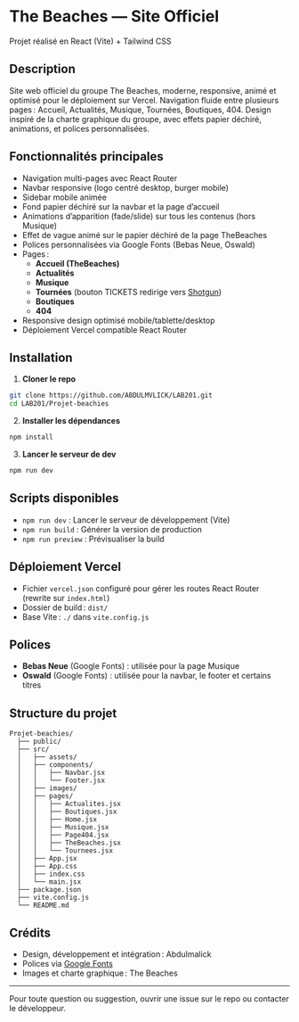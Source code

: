 # The Beaches — Site Officiel

Projet réalisé en React (Vite) + Tailwind CSS

## Description

Site web officiel du groupe The Beaches, moderne, responsive, animé et optimisé pour le déploiement sur Vercel. Navigation fluide entre plusieurs pages : Accueil, Actualités, Musique, Tournées, Boutiques, 404. Design inspiré de la charte graphique du groupe, avec effets papier déchiré, animations, et polices personnalisées.

## Fonctionnalités principales
- Navigation multi-pages avec React Router
- Navbar responsive (logo centré desktop, burger mobile)
- Sidebar mobile animée
- Fond papier déchiré sur la navbar et la page d’accueil
- Animations d’apparition (fade/slide) sur tous les contenus (hors Musique)
- Effet de vague animé sur le papier déchiré de la page TheBeaches
- Polices personnalisées via Google Fonts (Bebas Neue, Oswald)
- Pages :
  - **Accueil (TheBeaches)**
  - **Actualités**
  - **Musique**
  - **Tournées** (bouton TICKETS redirige vers [Shotgun](https://shotgun.live/fr))
  - **Boutiques**
  - **404**
- Responsive design optimisé mobile/tablette/desktop
- Déploiement Vercel compatible React Router

## Installation

1. **Cloner le repo**
```bash
git clone https://github.com/ABDULMVLICK/LAB201.git
cd LAB201/Projet-beachies
```
2. **Installer les dépendances**
```bash
npm install
```
3. **Lancer le serveur de dev**
```bash
npm run dev
```

## Scripts disponibles
- `npm run dev` : Lancer le serveur de développement (Vite)
- `npm run build` : Générer la version de production
- `npm run preview` : Prévisualiser la build

## Déploiement Vercel
- Fichier `vercel.json` configuré pour gérer les routes React Router (rewrite sur `index.html`)
- Dossier de build : `dist/`
- Base Vite : `./` dans `vite.config.js`

## Polices
- **Bebas Neue** (Google Fonts) : utilisée pour la page Musique
- **Oswald** (Google Fonts) : utilisée pour la navbar, le footer et certains titres

## Structure du projet
```
Projet-beachies/
  ├── public/
  ├── src/
  │   ├── assets/
  │   ├── components/
  │   │   ├── Navbar.jsx
  │   │   └── Footer.jsx
  │   ├── images/
  │   ├── pages/
  │   │   ├── Actualites.jsx
  │   │   ├── Boutiques.jsx
  │   │   ├── Home.jsx
  │   │   ├── Musique.jsx
  │   │   ├── Page404.jsx
  │   │   ├── TheBeaches.jsx
  │   │   └── Tournees.jsx
  │   ├── App.jsx
  │   ├── App.css
  │   ├── index.css
  │   └── main.jsx
  ├── package.json
  ├── vite.config.js
  └── README.md
```

## Crédits
- Design, développement et intégration : Abdulmalick
- Polices via [Google Fonts](https://fonts.google.com/)
- Images et charte graphique : The Beaches

---

Pour toute question ou suggestion, ouvrir une issue sur le repo ou contacter le développeur.
